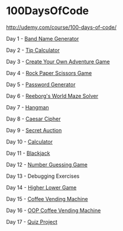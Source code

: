 # 100DaysOfCode

http://udemy.com/course/100-days-of-code/

Day 1 - [Band Name Generator](https://repl.it/@spanglenuts/band-name-generator)

Day 2 - [Tip Calculator](https://repl.it/@spanglenuts/tip-calculator)

Day 3 - [Create Your Own Adventure Game](https://repl.it/@spanglenuts/treasure-island)

Day 4 - [Rock Paper Scissors Game](https://repl.it/@spanglenuts/rock-paper-scissors)

Day 5 - [Password Generator](https://repl.it/@spanglenuts/password-generator)

Day 6 - [Reeborg's World Maze Solver](https://github.com/spanglenuts/100DaysOfCode/blob/main/Day6_ReeborgsWorldMazeSolver.py)

Day 7 - [Hangman](https://repl.it/@spanglenuts/Day-7-Hangman)

Day 8 - [Caesar Cipher](https://repl.it/@spanglenuts/caesar-cipher)

Day 9 - [Secret Auction](https://repl.it/@spanglenuts/blind-auction)

Day 10 - [Calculator](https://repl.it/@spanglenuts/calculator)

Day 11 - [Blackjack](https://repl.it/@spanglenuts/blackjack)

Day 12 - [Number Guessing Game](https://repl.it/@spanglenuts/guess-the-number)

Day 13 - Debugging Exercises

Day 14 - [Higher Lower Game](https://repl.it/@spanglenuts/higher-lower)

Day 15 - [Coffee Vending Machine](https://github.com/spanglenuts/100DaysOfCode/blob/main/Day14_CoffeeMachine.py)

Day 16 - [OOP Coffee Vending Machine](https://repl.it/@spanglenuts/oop-coffee-machine)

Day 17 - [Quiz Project](https://repl.it/@spanglenuts/quiz-game-start)
